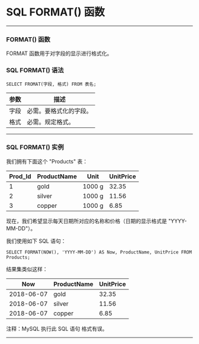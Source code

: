 # SQL FORMAT() 函数

---
### FORMAT() 函数

FORMAT 函数用于对字段的显示进行格式化。

### SQL FORMAT() 语法

```
SELECT FROMAT(字段, 格式) FROM 表名;
```

参数        | 描述
------------|------
字段        | 必需。要格式化的字段。
格式        | 必需。规定格式。

---
### SQL FORMAT() 实例

我们拥有下面这个 "Products" 表：

| Prod_Id | ProductName | Unit   | UnitPrice |
|---------|-------------|--------|-----------|
|       1 | gold        | 1000 g |     32.35 |
|       2 | silver      | 1000 g |     11.56 |
|       3 | copper      | 1000 g |      6.85 |

现在，我们希望显示每天日期所对应的名称和价格（日期的显示格式是 "YYYY-MM-DD"）。

我们使用如下 SQL 语句：

```
SELECT FORMAT(NOW(), 'YYYY-MM-DD') AS Now, ProductName, UnitPrice FROM Products;
```

结果集类似这样：

| Now                         | ProductName | UnitPrice |
|-----------------------------|-------------|-----------|
| 2018-06-07                  | gold        |     32.35 |
| 2018-06-07                  | silver      |     11.56 |
| 2018-06-07                  | copper      |      6.85 |

注释：MySQL 执行此 SQL 语句 格式有误。

---